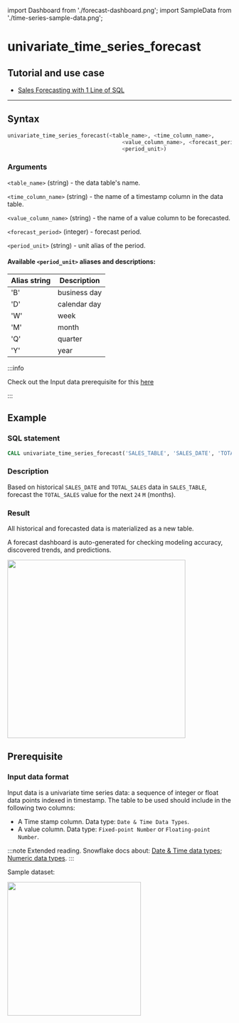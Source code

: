 import Dashboard from './forecast-dashboard.png';
import SampleData from './time-series-sample-data.png';

# univariate_time_series_forecast

## Tutorial and use case

-   [Sales Forecasting with 1 Line of SQL](/docs/tutorials/sales-forecasting-inside-snowflake/)

---

## Syntax

```sql
univariate_time_series_forecast(<table_name>, <time_column_name>,
                                    <value_column_name>, <forecast_period>,
                                    <period_unit>)
```

### Arguments

`<table_name>` (string) - the data table's name.

`<time_column_name>` (string) - the name of a timestamp column in the data table.

`<value_column_name>` (string) - the name of a value column to be forecasted.

`<forecast_period>` (integer) - forecast period.

`<period_unit>` (string) - unit alias of the period.

#### **Available `<period_unit>` aliases and descriptions:**

| Alias string | Description  |
| ------------ | ------------ |
| 'B'          | business day |
| 'D'          | calendar day |
| 'W'          | week         |
| 'M'          | month        |
| 'Q'          | quarter      |
| 'Y'          | year         |

:::info

Check out the Input data prerequisite for this [here](#input-data-format)

:::

## Example

### SQL statement

```sql
CALL univariate_time_series_forecast('SALES_TABLE', 'SALES_DATE', 'TOTAL_SALES', 24, 'M');
```

### Description

Based on historical `SALES_DATE` and `TOTAL_SALES` data in `SALES_TABLE`, forecast the `TOTAL_SALES` value for the next `24` `M` (months).

### Result

All historical and forecasted data is materialized as a new table.

A forecast dashboard is auto-generated for checking modeling accuracy, discovered trends, and predictions.

<img src={Dashboard} width="400"/>

## Prerequisite

### Input data format

Input data is a univariate time series data: a sequence of integer or float data points indexed in timestamp. The table to be used should include in the following two columns:

-   A Time stamp column. Data type: `Date & Time Data Types`.
-   A value column. Data type: `Fixed-point Number` or `Floating-point Number`.

:::note
Extended reading. Snowflake docs about:
[Date & Time data types](https://docs.snowflake.com/en/sql-reference/data-types-numeric.html);
[Numeric data types](https://docs.snowflake.com/en/sql-reference/data-types-numeric.html).
:::

Sample dataset:

<img src={SampleData} width="300"/>
